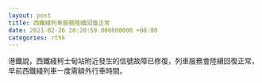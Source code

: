 ```yaml
---
layout: post
title: 西鐵綫列車服務陸續回復正常
date: 2021-02-26 20:20:59.000000000 +08:00
categories: rthk
---
```


港鐵說，西鐵綫柯士甸站附近發生的信號故障已修復，列車服務會陸續回復正常，早前西鐵綫列車一度需額外行車時間。
